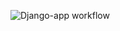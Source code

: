 ![Django-app workflow](https://github.com/tim714/yamdb_final/actions/workflows/yamdb_workflow.yml/badge.svg)
